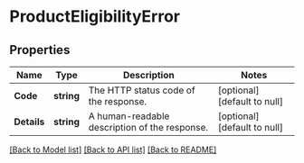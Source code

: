 # ProductEligibilityError

## Properties
Name | Type | Description | Notes
------------ | ------------- | ------------- | -------------
**Code** | **string** | The HTTP status code of the response. | [optional] [default to null]
**Details** | **string** | A human-readable description of the response. | [optional] [default to null]

[[Back to Model list]](../README.md#documentation-for-models) [[Back to API list]](../README.md#documentation-for-api-endpoints) [[Back to README]](../README.md)

